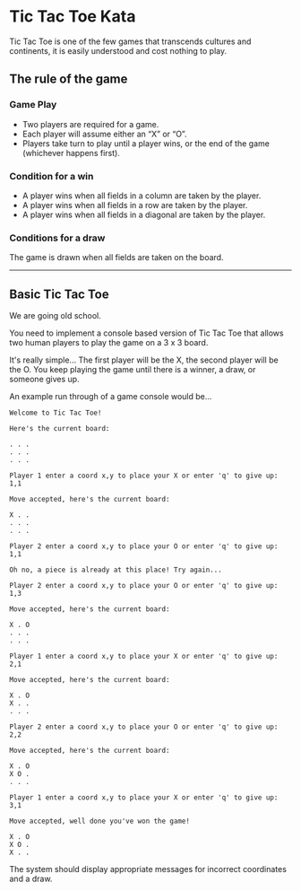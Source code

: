 # Tic Tac Toe Kata

Tic Tac Toe is one of the few games that transcends cultures and continents, it is easily understood and cost nothing to play.

## The rule of the game

### Game Play

* Two players are required for a game.
* Each player will assume either an “X” or “O”.
* Players take turn to play until a player wins, or the end of the game (whichever happens first).

### Condition for a win

* A player wins when all fields in a column are taken by the player.
* A player wins when all fields in a row are taken by the player.
* A player wins when all fields in a diagonal are taken by the player.

### Conditions for a draw

The game is drawn when all fields are taken on the board.  

------------------------------------------------------------------------------------------------------------

## Basic Tic Tac Toe

We are going old school. 

You need to implement a console based version of Tic Tac Toe that allows two human players to play the game on a 3 x 3 board.

It's really simple...  The first player will be the X, the second player will be the O. You keep playing the game until there is a winner, a draw, or someone gives up.

An example run through of a game console would be...

~~~
Welcome to Tic Tac Toe!

Here's the current board:

. . .
. . .
. . .

Player 1 enter a coord x,y to place your X or enter 'q' to give up: 1,1

Move accepted, here's the current board:

X . .  
. . . 
. . .

Player 2 enter a coord x,y to place your O or enter 'q' to give up: 1,1

Oh no, a piece is already at this place! Try again...

Player 2 enter a coord x,y to place your O or enter 'q' to give up: 1,3

Move accepted, here's the current board:

X . O  
. . . 
. . .

Player 1 enter a coord x,y to place your X or enter 'q' to give up: 2,1

Move accepted, here's the current board:

X . O  
X . . 
. . .

Player 2 enter a coord x,y to place your O or enter 'q' to give up: 2,2

Move accepted, here's the current board:

X . O  
X O . 
. . .

Player 1 enter a coord x,y to place your X or enter 'q' to give up: 3,1

Move accepted, well done you've won the game!  

X . O  
X O . 
X . .
~~~

The system should display appropriate messages for incorrect coordinates and a draw.
